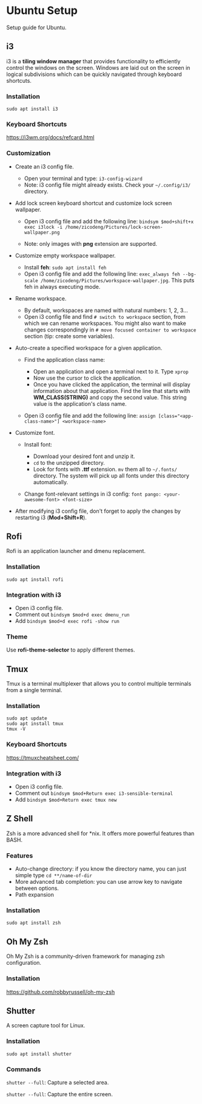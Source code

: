 # Ubuntu Setup

Setup guide for Ubuntu.

## i3

i3 is a **tiling window manager** that provides functionality to efficiently control the windows on the screen. Windows are laid out on the screen in logical subdivisions which can be quickly navigated through keyboard shortcuts.

### Installation

    sudo apt install i3

### Keyboard Shortcuts

https://i3wm.org/docs/refcard.html

### Customization

-   Create an i3 config file.

    -   Open your terminal and type: `i3-config-wizard`
    -   Note: i3 config file might already exists. Check your `~/.config/i3/` directory.

-   Add lock screen keyboard shortcut and customize lock screen wallpaper.

    -   Open i3 config file and add the following line: `bindsym $mod+shift+x exec i3lock -i /home/zicodeng/Pictures/lock-screen-wallpaper.png`

    -   Note: only images with **png** extension are supported.

-   Customize empty workspace wallpaper.

    -   Install **feh**: `sudo apt install feh`
    -   Open i3 config file and add the following line: `exec_always feh --bg-scale /home/zicodeng/Pictures/workspace-wallpaper.jpg`. This puts feh in always executing mode.

-   Rename workspace.

    -   By default, workspaces are named with natural numbers: 1, 2, 3...
    -   Open i3 config file and find `# switch to workspace` section, from which we can rename workspaces. You might also want to make changes correspondingly in `# move focused container to workspace` section (tip: create some variables).

-   Auto-create a specified workspace for a given application.

    -   Find the application class name:

        -   Open an application and open a terminal next to it. Type `xprop`
        -   Now use the cursor to click the application.
        -   Once you have clicked the application, the terminal will display information about that application. Find the line that starts with **WM_CLASS(STRING)** and copy the second value. This string value is the application's class name.

    -   Open i3 config file and add the following line: `assign [class="<app-class-name>"] <workspace-name>`

-   Customize font.

    -   Install font:

        -   Download your desired font and unzip it.
        -   `cd` to the unzipped directory.
        -   Look for fonts with **.ttf** extension. `mv` them all to `~/.fonts/` directory. The system will pick up all fonts under this directory automatically.

    -   Change font-relevant settings in i3 config: `font pango: <your-awesome-font> <font-size>`

-   After modifying i3 config file, don't forget to apply the changes by restarting i3 (**Mod+Shift+R**).

## Rofi

Rofi is an application launcher and dmenu replacement.

### Installation

    sudo apt install rofi

### Integration with i3

-   Open i3 config file.
-   Comment out `bindsym $mod+d exec dmenu_run`
-   Add `bindsym $mod+d exec rofi -show run`

### Theme

Use **rofi-theme-selector** to apply different themes.

## Tmux

Tmux is a terminal multiplexer that allows you to control multiple terminals from a single terminal.

### Installation

    sudo apt update
    sudo apt install tmux
    tmux -V

### Keyboard Shortcuts

https://tmuxcheatsheet.com/

### Integration with i3

-   Open i3 config file.
-   Comment out `bindsym $mod+Return exec i3-sensible-terminal`
-   Add `bindsym $mod+Return exec tmux new`

## Z Shell

Zsh is a more advanced shell for \*nix. It offers more powerful features than BASH.

### Features

-   Auto-change directory: if you know the directory name, you can just simple type `cd **/name-of-dir`
-   More advanced tab completion: you can use arrow key to navigate between options.
-   Path expansion

### Installation

    sudo apt install zsh

## Oh My Zsh

Oh My Zsh is a community-driven framework for managing zsh configuration.

### Installation

https://github.com/robbyrussell/oh-my-zsh

## Shutter

A screen capture tool for Linux.

### Installation

    sudo apt install shutter

### Commands

`shutter --full`: Capture a selected area.

`shutter --full`: Capture the entire screen.
